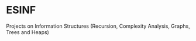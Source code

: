 # ESINF
Projects on Information Structures (Recursion, Complexity Analysis, Graphs, Trees and Heaps)
